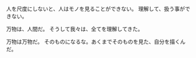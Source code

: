 人を尺度にしないと、人はモノを見ることができない。
理解して、扱う事ができない。

万物は、人間だ。
そうして我々は、全てを理解してきた。

万物は万物だ。
そのものになるな。あくまでそのものを見た、自分を描くんだ。

